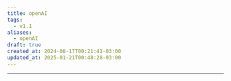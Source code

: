 ```yaml
---
title: openAI
tags:
  - v1.1
aliases:
  - openAI
draft: true
created_at: 2024-08-17T00:21:41-03:00
updated_at: 2025-01-21T00:48:28-03:00
---
```



---

